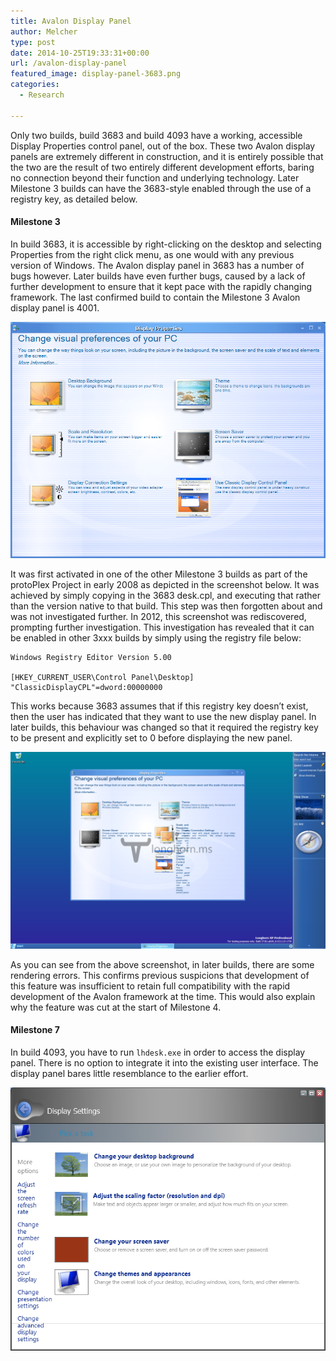 ```yaml
---
title: Avalon Display Panel
author: Melcher
type: post
date: 2014-10-25T19:33:31+00:00
url: /avalon-display-panel
featured_image: display-panel-3683.png
categories:
  - Research

---
```

Only two builds, build 3683 and build 4093 have a working, accessible Display Properties control panel, out of the box. These two Avalon display panels are extremely different in construction, and it is entirely possible that the two are the result of two entirely different development efforts, baring no connection beyond their function and underlying technology. Later Milestone 3 builds can have the 3683-style enabled through the use of a registry key, as detailed below.

#### Milestone 3

In build 3683, it is accessible by right-clicking on the desktop and selecting Properties from the right click menu, as one would with any previous version of Windows. The Avalon display panel in 3683 has a number of bugs however. Later builds have even further bugs, caused by a lack of further development to ensure that it kept pace with the rapidly changing framework. The last confirmed build to contain the Milestone 3 Avalon display panel is 4001.

![](display-panel-3683.png)

It was first activated in one of the other Milestone 3 builds as part of the protoPlex Project in early 2008 as depicted in the screenshot below. It was achieved by simply copying in the 3683 desk.cpl, and executing that rather than the version native to that build. This step was then forgotten about and was not investigated further. In 2012, this screenshot was rediscovered, prompting further investigation. This investigation has revealed that it can be enabled in other 3xxx builds by simply using the registry file below:

```
Windows Registry Editor Version 5.00

[HKEY_CURRENT_USER\Control Panel\Desktop]
"ClassicDisplayCPL"=dword:00000000
```

This works because 3683 assumes that if this registry key doesn’t exist, then the user has indicated that they want to use the new display panel. In later builds, this behaviour was changed so that it required the registry key to be present and explicitly set to 0 before displaying the new panel.

![](display-panel-3718.png)

As you can see from the above screenshot, in later builds, there are some rendering errors. This confirms previous suspicions that development of this feature was insufficient to retain full compatibility with the rapid development of the Avalon framework at the time. This would also explain why the feature was cut at the start of Milestone 4.

#### Milestone 7

In build 4093, you have to run `lhdesk.exe` in order to access the display panel. There is no option to integrate it into the existing user interface. The display panel bares little resemblance to the earlier effort.

![](display-panel-4093.png)